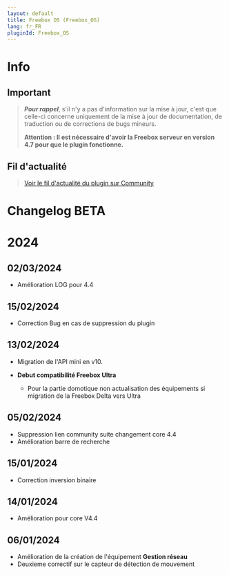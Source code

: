 ```yaml
---
layout: default
title: Freebox OS (Freebox_OS)
lang: fr_FR
pluginId: Freebox_OS
---
```


# Info

## Important

> **_Pour rappel_**, s'il n'y a pas d'information sur la mise à jour, c'est que celle-ci concerne uniquement de la mise à jour de documentation, de traduction ou de corrections de bugs mineurs.
>
> **Attention : Il est nécessaire d'avoir la Freebox serveur en version 4.7 pour que le plugin fonctionne.**

## Fil d'actualité

> [Voir le fil d'actualité du plugin sur Community](https://community.jeedom.com/t/info-plugin-freebox-mise-a-jour-des-composants-de-la-delta-tiles-systeme/30673)

# Changelog BETA

# 2024

## 02/03/2024

- Amélioration LOG pour 4.4

## 15/02/2024

- Correction Bug en cas de suppression du plugin

## 13/02/2024

- Migration de l'API mini en v10.

- **Debut compatibilité Freebox Ultra**
  
  - Pour la partie domotique non actualisation des équipements si migration de la Freebox Delta vers Ultra

## 05/02/2024

- Suppression lien community suite changement core 4.4
- Amélioration barre de recherche

## 15/01/2024

- Correction inversion binaire  

## 14/01/2024

- Amélioration pour core V4.4

## 06/01/2024

- Amélioration de la création de l'équipement **Gestion réseau**
- Deuxieme correctif sur le capteur de détection de mouvement